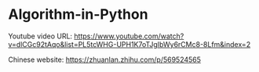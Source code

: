 # Algorithm-in-Python

Youtube video URL: 
https://www.youtube.com/watch?v=dlCGc92tAqo&list=PL5tcWHG-UPH1K7oTJgIbWy6rCMc8-8Lfm&index=2

Chinese website:
https://zhuanlan.zhihu.com/p/569524565
